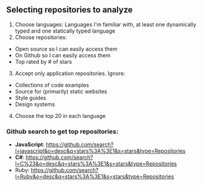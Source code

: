 ## Selecting repositories to analyze
1. Choose languages: Languages I'm familiar with, at least one dynamically typed
   and one statically typed language
2. Choose repositories:
  - Open source so I can easily access them
  - On Github so I can easily access them
  - Top rated by # of stars
3. Accept only application repositories. Ignore:
  - Collections of code examples
  - Source for (primarily) static websites
  - Style guides
  - Design systems
4. Choose the top 20 in each language

### Github search to get top repositories:

 - **JavaScript**:
   https://github.com/search?l=javascript&o=desc&q=stars%3A%3E1&s=stars&type=Repositories
 - **C#**: 
   https://github.com/search?l=C%23&o=desc&q=stars%3A%3E1&s=stars&type=Repositories
 - Ruby:
   https://github.com/search?l=Ruby&o=desc&q=stars%3A%3E1&s=stars&type=Repositories
